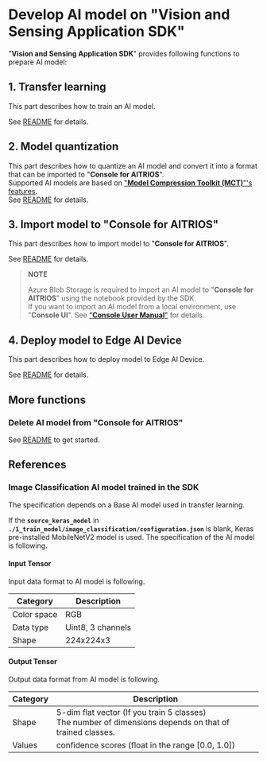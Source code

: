 # Develop AI model on "**Vision and Sensing Application SDK**"

"**Vision and Sensing Application SDK**" provides following functions to prepare AI model:

## 1. Transfer learning
This part describes how to train an AI model. <br>

See [README](./1_train_model/README.md) for details.

## 2. Model quantization

This part describes how to quantize an AI model and convert it into a format that can be imported to "**Console for AITRIOS**". <br>
Supported AI models are based on ["**Model Compression Toolkit (MCT)**"'s features](https://github.com/sony/model_optimization/tree/v1.8.0#supported-features).<br>
See [README](./2_quantize_model/README.md) for details.

## 3. Import model to "**Console for AITRIOS**"

This part describes how to import model to "**Console for AITRIOS**". <br>

See [README](./3_import_to_console/README.md) for details.

> **NOTE**
>
> Azure Blob Storage is required to import an AI model to "**Console for AITRIOS**" using the notebook provided by the SDK.<br>
> If you want to import an AI model from a local environment, use "**Console UI**". See ["**Console User Manual**"](https://developer.aitrios.sony-semicon.com/en/documents/console-user-manual) for details.

## 4. Deploy model to Edge AI Device

This part describes how to deploy model to Edge AI Device. 

See [README](./4_deploy_to_device/README.md) for details.

## More functions
### Delete AI model from "**Console for AITRIOS**"
See [README](./delete_model_on_console/README.md) to get started.

## References

### Image Classification AI model trained in the SDK

The specification depends on a Base AI model used in transfer learning.

If the **`source_keras_model`** in **`./1_train_model/image_classification/configuration.json`** is blank, Keras pre-installed MobileNetV2 model is used. The specification of the AI model is following.

#### Input Tensor

Input data format to AI model is following.

| Category | Description |
| --- | ----------- |
| Color space | RGB |
| Data type | Uint8, 3 channels |
| Shape | 224x224x3 |

#### Output Tensor

Output data format from AI model is following.

| Category | Description |
| --- | ----------- |
| Shape | 5-dim flat vector (If you train 5 classes)<br>The number of dimensions depends on that of trained classes. |
| Values | confidence scores (float in the range [0.0, 1.0])
